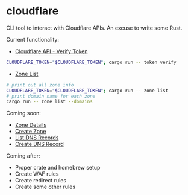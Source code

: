 # cloudflare
CLI tool to interact with Cloudflare APIs. An excuse to write some Rust.

Current functionality:
* [Cloudflare API - Verify Token](https://developers.cloudflare.com/api/operations/user-api-tokens-verify-token)
```bash
CLOUDFLARE_TOKEN="$CLOUDFLARE_TOKEN"; cargo run -- token verify
```
* [Zone List](https://developers.cloudflare.com/api/operations/zones-get)
```bash
# print out all zone info
CLOUDFLARE_TOKEN="$CLOUDFLARE_TOKEN"; cargo run -- zone list
# print domain name for each zone
cargo run -- zone list --domains
```

Coming soon:
* [Zone Details](https://developers.cloudflare.com/api/operations/zones-0-get)
* [Create Zone](https://developers.cloudflare.com/api/operations/zones-post)
* [List DNS Records](https://developers.cloudflare.com/api/operations/dns-records-for-a-zone-list-dns-records)
* [Create DNS Record](https://developers.cloudflare.com/api/operations/dns-records-for-a-zone-create-dns-record)

Coming after:
* Proper crate and homebrew setup
* Create WAF rules
* Create redirect rules
* Create some other rules
